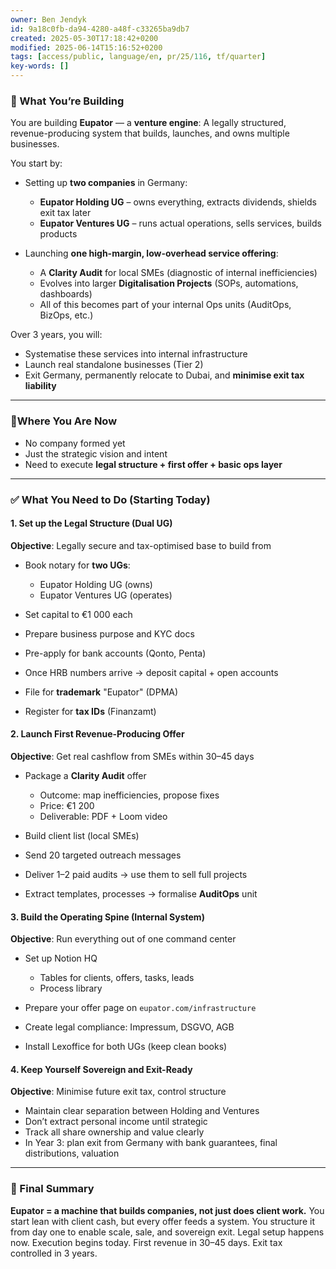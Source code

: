 ```yaml
---
owner: Ben Jendyk
id: 9a18c0fb-da94-4280-a48f-c33265ba9db7
created: 2025-05-30T17:18:42+0200
modified: 2025-06-14T15:16:52+0200
tags: [access/public, language/en, pr/25/116, tf/quarter]
key-words: []
---
```


### 🔧 What You’re Building

You are building **Eupator** — a **venture engine**:
A legally structured, revenue-producing system that builds, launches, and owns multiple businesses.

You start by:

* Setting up **two companies** in Germany:

  * **Eupator Holding UG** – owns everything, extracts dividends, shields exit tax later
  * **Eupator Ventures UG** – runs actual operations, sells services, builds products

* Launching **one high-margin, low-overhead service offering**:

  * A **Clarity Audit** for local SMEs (diagnostic of internal inefficiencies)
  * Evolves into larger **Digitalisation Projects** (SOPs, automations, dashboards)
  * All of this becomes part of your internal Ops units (AuditOps, BizOps, etc.)

Over 3 years, you will:

* Systematise these services into internal infrastructure
* Launch real standalone businesses (Tier 2)
* Exit Germany, permanently relocate to Dubai, and **minimise exit tax liability**

---

### 📍Where You Are Now

* No company formed yet
* Just the strategic vision and intent
* Need to execute **legal structure + first offer + basic ops layer**

---

### ✅ What You Need to Do (Starting Today)

#### **1. Set up the Legal Structure (Dual UG)**

**Objective**: Legally secure and tax-optimised base to build from

* Book notary for **two UGs**:

  * Eupator Holding UG (owns)
  * Eupator Ventures UG (operates)
* Set capital to €1 000 each
* Prepare business purpose and KYC docs
* Pre-apply for bank accounts (Qonto, Penta)
* Once HRB numbers arrive → deposit capital + open accounts
* File for **trademark** "Eupator" (DPMA)
* Register for **tax IDs** (Finanzamt)

#### **2. Launch First Revenue-Producing Offer**

**Objective**: Get real cashflow from SMEs within 30–45 days

* Package a **Clarity Audit** offer

  * Outcome: map inefficiencies, propose fixes
  * Price: €1 200
  * Deliverable: PDF + Loom video
* Build client list (local SMEs)
* Send 20 targeted outreach messages
* Deliver 1–2 paid audits → use them to sell full projects
* Extract templates, processes → formalise **AuditOps** unit

#### **3. Build the Operating Spine (Internal System)**

**Objective**: Run everything out of one command center

* Set up Notion HQ

  * Tables for clients, offers, tasks, leads
  * Process library
* Prepare your offer page on `eupator.com/infrastructure`
* Create legal compliance: Impressum, DSGVO, AGB
* Install Lexoffice for both UGs (keep clean books)

#### **4. Keep Yourself Sovereign and Exit-Ready**

**Objective**: Minimise future exit tax, control structure

* Maintain clear separation between Holding and Ventures
* Don’t extract personal income until strategic
* Track all share ownership and value clearly
* In Year 3: plan exit from Germany with bank guarantees, final distributions, valuation

---

### 🧭 Final Summary

**Eupator = a machine that builds companies, not just does client work.**
You start lean with client cash, but every offer feeds a system.
You structure it from day one to enable scale, sale, and sovereign exit.
Legal setup happens now.
Execution begins today.
First revenue in 30–45 days.
Exit tax controlled in 3 years.

